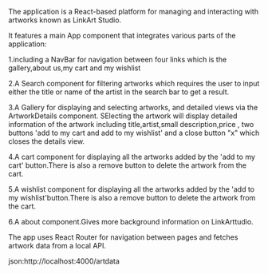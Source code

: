 The application is a React-based platform for managing and interacting with artworks known as LinkArt Studio. 

It features a main App component that integrates various parts of the application:

1.including a NavBar for navigation between four links which is the gallery,about us,my cart and my wishlist

2.A Search component for filtering artworks which requires the user to input either the title or name of the artist in the search bar to get a result.

3.A Gallery for displaying and selecting artworks, and detailed views via the ArtworkDetails component. SElecting the artwork will display detailed information of the artwork including title,artist,small description,price , two buttons 'add to my cart and add to my wishlist' and a close button "x" which closes the details view.

4.A cart component for displaying all the artworks added by the 'add to my cart' button.There is also a remove button to delete the artwork from the cart.

5.A wishlist component for displaying all the artworks added by the 'add to my wishlist'button.There is also a remove button to delete the artwork from the cart.

6.A about component.Gives more background information on LinkArttudio.

The app uses React Router for navigation between pages and fetches artwork data from a local API. 

json:http://localhost:4000/artdata
